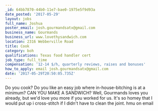 ```yaml
---
_id: 64bb7870-44b0-11e7-bae0-1975e5f9d93a
date_posted: '2017-05-29'
layout: jobs
full_name: Joshua
poster_email: josh.gourmandsatx@gmail.com
business_name: Gourmands
business_url: www.lovethysandwich.com
location: 2316 Webberville Road
title: Cook
category: boh
qualifications: Texas food handler cert
job_type: full_time
compensation: '12-14 $/h, quarterly reviews, raises and bonuses'
how_to_apply: email josh.gourmandsatx@gmail.com
date: '2017-05-29T20:50:05.735Z'
---
```

Do you cook? Do you like an easy job where in-house-bitching is at a minimum? CAN YOU MAKE A SANDWICH? Well, Gourmands loves you already, but we'd love you more if you worked for us. It's so homey that I would put up i cross-stitch if I didn't have to clean the joint. hmu on email
